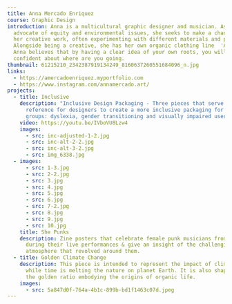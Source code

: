 ```yaml
---
title: Anna Mercado Enriquez
course: Graphic Design
introduction: Anna is a multicultural graphic designer and musician. As an
  advocate of equity and environmental issues, she seeks to make a change with
  her creative work, often experimenting with different materials and processes.
  Alongside being a creative, she has her own organic clothing line  'Avivant'.
  Anna believes that by having a clear idea of your own roots, you will be
  confident about where are you going.
thumbnail: 61215210_2342387919134249_8160637260551684096_n.jpg
links:
  - https://amercadoenriquez.myportfolio.com
  - https://www.instagram.com/annamercado.art/
projects:
  - title: Inclusive
    description: "Inclusive Design Packaging - Three pieces that serve as a
      reference for designers to create a more inclusive packaging for minority
      groups: dyslexia, gender transitioning and visually impaired users."
    video: https://youtu.be/IVboVU8Lzw4
    images:
      - src: inc-adjusted-1-2.jpg
      - src: inc-alt-2-2.jpg
      - src: inc-alt-3-2.jpg
      - src: img_6338.jpg
  - images:
      - src: 1-3.jpg
      - src: 2-2.jpg
      - src: 3.jpg
      - src: 4.jpg
      - src: 5.jpg
      - src: 6.jpg
      - src: 7-2.jpg
      - src: 8.jpg
      - src: 9.jpg
      - src: 10.jpg
    title: She Punks
    description: Zine posters that celebrate female punk musicians from the 70s
      during their live performances & give an insight of the challenging
      atmosphere that revolved around them.
  - title: Golden Climate Change
    description: This piece is intended to represent the impact of climate change
      while time is melting the nature on planet Earth. It is also shaped into
      the golden ratio embodying the origins of organic life.
    images:
      - src: 5a847d0f-764a-4b1c-899b-bd1f1463c07d.jpeg
---
```

